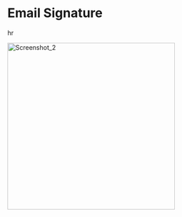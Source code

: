 # Email Signature 
hr

<img width="375" alt="Screenshot_2" src="https://user-images.githubusercontent.com/96991105/198190794-09974105-84bf-42f6-adc3-051f7bf62740.png">
